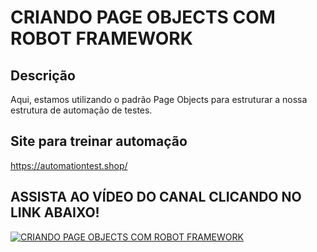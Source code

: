# CRIANDO PAGE OBJECTS COM ROBOT FRAMEWORK
## Descrição

Aqui, estamos utilizando o padrão Page Objects para estruturar a nossa estrutura de automação de testes.

## Site para treinar automação

https://automationtest.shop/

## ASSISTA AO VÍDEO DO CANAL CLICANDO NO LINK ABAIXO!

[![CRIANDO PAGE OBJECTS COM ROBOT FRAMEWORK](https://i.ytimg.com/vi/gpkW76DBazs/maxresdefault.jpg)](https://www.youtube.com/watch?v=gpkW76DBazs)

